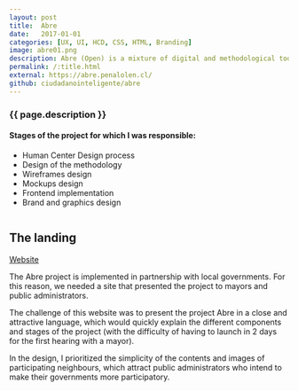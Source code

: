 ```yaml
---
layout: post
title:  Abre
date:   2017-01-01
categories: [UX, UI, HCD, CSS, HTML, Branding]
image: abre01.png
description: Abre (Open) is a mixture of digital and methodological tools that bring the work of local governments closer to neighbors, enhancing the collective construction of neighborhoods and communities.
permalink: /:title.html
external: https://abre.penalolen.cl/
github: ciudadanointeligente/abre
---
```


<h3>{{ page.description }}</h3>

<h4>Stages of the project for which I was responsible:</h4>
<ul class="linea list-unstyled">
  <li>Human Center Design process</li>
  <li>Design of the methodology</li>
  <li>Wireframes design</li>
  <li>Mockups design</li>
  <li>Frontend implementation</li>
  <li>Brand and graphics design</li>
</ul>

<div class="main-slider">
  <div class="item"><img alt="" src="{{ site.baseurl }}img/content/abre/01.png" class="img-responsive"></div>
  <div class="item"><img alt="" src="{{ site.baseurl }}img/content/abre/02.png" class="img-responsive"></div>
</div>

## The landing

<a href="http://abre.tumunicipio.org/" target="_blank"><i class="fa fa-external-link-square" aria-hidden="true"></i> Website</a>

The Abre project is implemented in partnership with local governments. For this reason, we needed a site that presented the project to mayors and public administrators.

The challenge of this website was to present the project Abre in a close and attractive language, which would quickly explain the different components and stages of the project (with the difficulty of having to launch in 2 days for the first hearing with a mayor).

In the design, I prioritized the simplicity of the contents and images of participating neighbours, which attract public administrators who intend to make their governments more participatory.

<div class="main-slider">
  <div class="item"><img alt="" src="{{ site.baseurl }}img/content/abre/03.png" class="img-responsive"></div>
  <div class="item"><img alt="" src="{{ site.baseurl }}img/content/abre/04.png" class="img-responsive"></div>
  <div class="item"><img alt="" src="{{ site.baseurl }}img/content/abre/05.png" class="img-responsive"></div>
</div>
